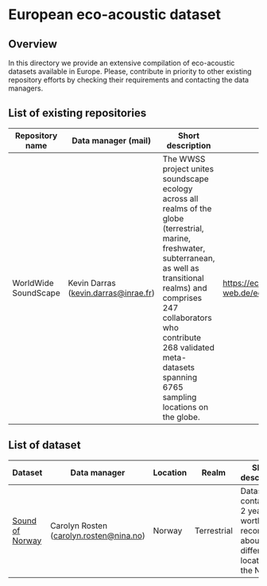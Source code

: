 # European eco-acoustic dataset

## Overview

In this directory we provide an extensive compilation of eco-acoustic datasets available in Europe.
Please, contribute in priority to other existing repository efforts by checking their requirements and contacting the data managers.

## List of existing repositories
 
| Repository name | Data manager (mail) | Short description | Link |
|-----------------|---------------------|-------------------|------|
| WorldWide SoundScape | Kevin Darras (kevin.darras@inrae.fr) | The WWSS project unites soundscape ecology across all realms of the globe (terrestrial, marine, freshwater, subterranean, as well as transitional realms) and comprises 247 collaborators who contribute 268 validated meta-datasets spanning 6765 sampling locations on the globe. | https://ecosound-web.de/ecosound_web/collection/index/106 |

## List of dataset

| Dataset | Data manager | Location | Realm |Short description |
|----------------|--------------|----------|-------|------------------|
| [Sound of Norway](https://thesoundofnorway.com/) | Carolyn Rosten (carolyn.rosten@nina.no) | Norway | Terrestrial | Dataset containing 2 years worth of records at about 30 different locations in the Norway |

